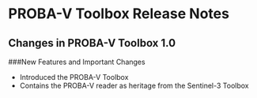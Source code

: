PROBA-V Toolbox Release Notes
================================

Changes in PROBA-V Toolbox 1.0
------------------------------

###New Features and Important Changes
* Introduced the PROBA-V Toolbox
* Contains the PROBA-V reader as heritage from the Sentinel-3 Toolbox
